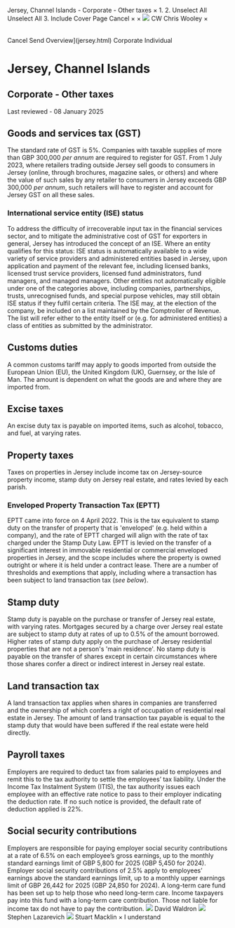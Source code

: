 Jersey, Channel Islands - Corporate - Other taxes
×
1.
2.
Unselect All
Unselect All
3.
Include Cover Page
Cancel
×
×
![](-/media/world-wide-tax-summaries/attachments/global---chris-wooley.ashx%3Frev=ac5e5f3223b34096b1afc2a6009c7320&revision=ac5e5f32-23b3-4096-b1af-c2a6009c7320&hash=859B7ADC84DC2CBEC9760E9E6EE7DE6D0A8BFCDF)
CW
Chris Wooley
×
######
Cancel
Send
Overview](jersey.html)
Corporate
Individual
# Jersey, Channel Islands
## Corporate - Other taxes
Last reviewed - 08 January 2025
## Goods and services tax (GST)
The standard rate of GST is 5%.
Companies with taxable supplies of more than GBP 300,000 *per annum* are required to register for GST.
From 1 July 2023, where retailers trading outside Jersey sell goods to consumers in Jersey (online, through brochures, magazine sales, or others) and where the value of such sales by any retailer to consumers in Jersey exceeds GBP 300,000 *per annum*, such retailers will have to register and account for Jersey GST on all these sales.
### International service entity (ISE) status
To address the difficulty of irrecoverable input tax in the financial services sector, and to mitigate the administrative cost of GST for exporters in general, Jersey has introduced the concept of an ISE. Where an entity qualifies for this status:
ISE status is automatically available to a wide variety of service providers and administered entities based in Jersey, upon application and payment of the relevant fee, including licensed banks, licensed trust service providers, licensed fund administrators, fund managers, and managed managers.
Other entities not automatically eligible under one of the categories above, including companies, partnerships, trusts, unrecognised funds, and special purpose vehicles, may still obtain ISE status if they fulfil certain criteria.
The ISE may, at the election of the company, be included on a list maintained by the Comptroller of Revenue. The list will refer either to the entity itself or (e.g. for administered entities) a class of entities as submitted by the administrator.
## Customs duties
A common customs tariff may apply to goods imported from outside the European Union (EU), the United Kingdom (UK), Guernsey, or the Isle of Man. The amount is dependent on what the goods are and where they are imported from.
## Excise taxes
An excise duty tax is payable on imported items, such as alcohol, tobacco, and fuel, at varying rates.
## Property taxes
Taxes on properties in Jersey include income tax on Jersey-source property income, stamp duty on Jersey real estate, and rates levied by each parish.
### Enveloped Property Transaction Tax (EPTT)
EPTT came into force on 4 April 2022.
This is the tax equivalent to stamp duty on the transfer of property that is 'enveloped' (e.g. held within a company), and the rate of EPTT charged will align with the rate of tax charged under the Stamp Duty Law.
EPTT is levied on the transfer of a significant interest in immovable residential or commercial enveloped properties in Jersey, and the scope includes where the property is owned outright or where it is held under a contract lease.
There are a number of thresholds and exemptions that apply, including where a transaction has been subject to land transaction tax (*see below*).
## Stamp duty
Stamp duty is payable on the purchase or transfer of Jersey real estate, with varying rates. Mortgages secured by a charge over Jersey real estate are subject to stamp duty at rates of up to 0.5% of the amount borrowed. Higher rates of stamp duty apply on the purchase of Jersey residential properties that are not a person's 'main residence'.
No stamp duty is payable on the transfer of shares except in certain circumstances where those shares confer a direct or indirect interest in Jersey real estate.
## Land transaction tax
A land transaction tax applies when shares in companies are transferred and the ownership of which confers a right of occupation of residential real estate in Jersey. The amount of land transaction tax payable is equal to the stamp duty that would have been suffered if the real estate were held directly.
## Payroll taxes
Employers are required to deduct tax from salaries paid to employees and remit this to the tax authority to settle the employees’ tax liability. Under the Income Tax Instalment System (ITIS), the tax authority issues each employee with an effective rate notice to pass to their employer indicating the deduction rate. If no such notice is provided, the default rate of deduction applied is 22%.
## Social security contributions
Employers are responsible for paying employer social security contributions at a rate of 6.5% on each employee’s gross earnings, up to the monthly standard earnings limit of GBP 5,800 for 2025 (GBP 5,450 for 2024). Employer social security contributions of 2.5% apply to employees’ earnings above the standard earnings limit, up to a monthly upper earnings limit of GBP 26,442 for 2025 (GBP 24,850 for 2024).
A long-term care fund has been set up to help those who need long-term care.
Income taxpayers pay into this fund with a long-term care contribution. Those not liable for income tax do not have to pay the contribution.
![](-/media/world-wide-tax-summaries/jerseydavid-waldronjerseychannelislandsdavidwaldronpng20210526143553025.ashx%3Frev=c613606ed0f648eea1d9af6544826572&revision=c613606e-d0f6-48ee-a1d9-af6544826572&hash=0FD27CB7E29D645E0568A947BB9F68E5133DECC0)
David Waldron
![](-/media/world-wide-tax-summaries/jerseystephen-lazarevichslwebp20231222061029024.ashx%3Frev=8734964588f64062afadc36869038417&revision=87349645-88f6-4062-afad-c36869038417&hash=EBE16F04BED10640B3487CF170A1EEBEA2FF4DD2)
Stephen Lazarevich
![](-/media/world-wide-tax-summaries/jerseystuart-macklinstuartjpg20231222061245701.ashx%3Frev=87267061b64f412bb0474bf1a4d6e635&revision=87267061-b64f-412b-b047-4bf1a4d6e635&hash=747D51DC46F2C9DAB11A65F52E8D7EA2BEBFD09C)
Stuart Macklin
×
I understand